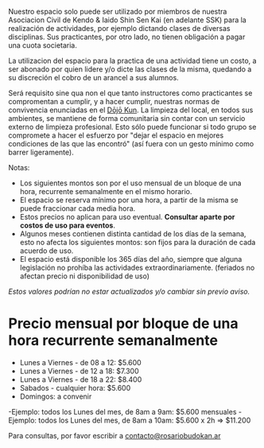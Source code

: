 <meta name="robots" content="noindex" />
<title>Acuerdo de Uso - https://rosariobudokan.ar/acuerdo-de-uso</title>

Nuestro espacio solo puede ser utilizado por miembros de nuestra Asociacion Civil de Kendo & Iaido Shin Sen Kai (en adelante SSK) para la realización de actividades, por ejemplo dictando clases de diversas disciplinas. Sus practicantes, por otro lado, no tienen obligación a pagar una cuota societaria.

La utilizacion del espacio para la practica de una actividad tiene un costo, a ser abonado por quien lidere y/o dicte las clases de la misma, quedando a su discreción el cobro de un arancel a sus alumnos.

Será requisito sine qua non el que tanto instructores como practicantes se compromentan a cumplir, y a hacer cumplir, nuestras normas de convivencia enunciadas en el [Dōjō Kun](/dojokun). La limpieza del local, en todos sus ambientes, se mantiene de forma comunitaria sin contar con un servicio externo de limpieza profesional. Esto sólo puede funcionar si todo grupo se compromete a hacer el esfuerzo por "dejar el espacio en mejores condiciones de las que las encontró" (así fuera con un gesto mínimo como barrer ligeramente).

Notas:
- Los siguientes montos son por el uso mensual de un bloque de una hora, recurrente semanalmente en el mismo horario.
- El espacio se reserva mínimo por una hora, a partir de la misma se puede fraccionar cada media hora.
- Estos precios no aplican para uso eventual. **Consultar aparte por costos de uso para eventos**.
- Algunos meses contienen distinta cantidad de los días de la semana, esto no afecta los siguientes montos: son fijos para la duración de cada acuerdo de uso.
- El espacio está disponible los 365 días del año, siempre que alguna legislación no prohíba las actividades extraordinariamente. (feriados no afectan precio ni disponibilidad de uso)

*Estos valores podrían no estar actualizados y/o cambiar sin previo aviso.*

# Precio mensual por bloque de una hora recurrente semanalmente
- Lunes a Viernes - de 08 a 12: $5.600
- Lunes a Viernes - de 12 a 18: $7.300
- Lunes a Viernes - de 18 a 22: $8.400
- Sabados - cualquier hora: $5.600
- Domingos: a convenir

-Ejemplo: todos los Lunes del mes, de 8am a 9am: $5.600 mensuales 
-Ejemplo: todos los Lunes del mes, de 8am a 10am: $5.600 x 2h => $11.200

Para consultas, por favor escribir a [contacto@rosariobudokan.ar](mailto:contacto@rosariobudokan.ar)
